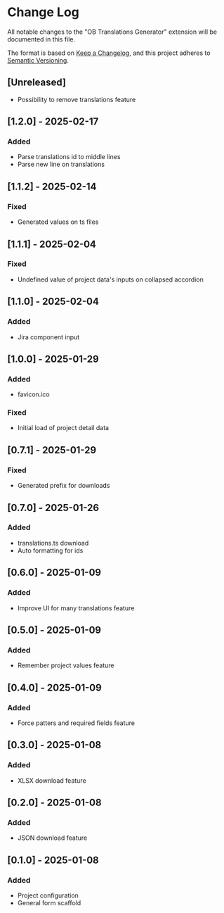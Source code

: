 # Change Log

All notable changes to the "OB Translations Generator" extension will be documented in this file.

The format is based on [Keep a Changelog](https://keepachangelog.com/en/1.1.0/),
and this project adheres to [Semantic Versioning](https://semver.org/spec/v2.0.0.html).

## [Unreleased]

- Possibility to remove translations feature

## [1.2.0] - 2025-02-17

### Added

- Parse translations id to middle lines
- Parse new line on translations

## [1.1.2] - 2025-02-14

### Fixed

- Generated values on ts files

## [1.1.1] - 2025-02-04

### Fixed

- Undefined value of project data's inputs on collapsed accordion

## [1.1.0] - 2025-02-04

### Added

- Jira component input

## [1.0.0] - 2025-01-29

### Added

- favicon.ico

### Fixed

- Initial load of project detail data

## [0.7.1] - 2025-01-29

### Fixed

- Generated prefix for downloads

## [0.7.0] - 2025-01-26

### Added

- translations.ts download
- Auto formatting for ids

## [0.6.0] - 2025-01-09

### Added

- Improve UI for many translations feature

## [0.5.0] - 2025-01-09

### Added

- Remember project values feature

## [0.4.0] - 2025-01-09

### Added

- Force patters and required fields feature

## [0.3.0] - 2025-01-08

### Added

- XLSX download feature

## [0.2.0] - 2025-01-08

### Added

- JSON download feature

## [0.1.0] - 2025-01-08

### Added

- Project configuration
- General form scaffold
